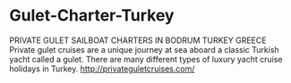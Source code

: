 Gulet-Charter-Turkey
====================

PRIVATE GULET SAILBOAT CHARTERS IN BODRUM TURKEY GREECE Private gulet cruises are a unique journey at sea aboard a classic Turkish yacht called a gulet.  There are many different types of luxury yacht cruise holidays in Turkey. http://privateguletcruises.com/